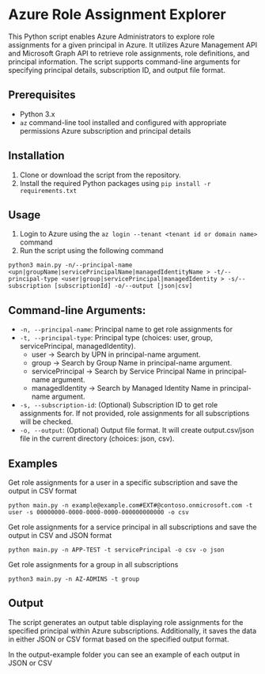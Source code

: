 # Azure Role Assignment Explorer

This Python script enables Azure Administrators to explore role assignments for a given principal in Azure. It utilizes Azure Management API and Microsoft Graph API to retrieve role assignments, role definitions, and principal information. The script supports command-line arguments for specifying principal details, subscription ID, and output file format.

## Prerequisites
- Python 3.x
- `az` command-line tool installed and configured with appropriate permissions Azure subscription and principal details

## Installation
1. Clone or download the script from the repository.
2. Install the required Python packages using `pip install -r requirements.txt`

## Usage
1. Login to Azure using the `az login --tenant <tenant id or domain name>` command
2. Run the script using the following command
```
python3 main.py -n/--principal-name <upn|groupName|servicePrincipalName|managedIdentityName > -t/--principal-type <user|group|servicePrincipal|managedIdentity > -s/--subscription [subscriptionId] -o/--output [json|csv]
```

## Command-line Arguments:
- `-n, --principal-name`: Principal name to get role assignments for
- `-t, --principal-type`: Principal type (choices: user, group, servicePrincipal, managedIdentity).
  - user -> Search by UPN in principal-name argument.
  - group -> Search by Group Name in principal-name argument.
  - servicePrincipal -> Search by Service Principal Name in principal-name argument.
  - managedIdentity -> Search by Managed Identity Name in principal-name argument.
- `-s, --subscription-id`: (Optional) Subscription ID to get role assignments for. If not provided, role assignments for all subscriptions will be checked.
- `-o, --output`: (Optional) Output file format. It will create output.csv/json file in the current directory (choices: json, csv).

## Examples
Get role assignments for a user in a specific subscription and save the output in CSV format
```
python main.py -n example@example.com#EXT#@contoso.onmicrosoft.com -t user -s 00000000-0000-0000-0000-000000000000 -o csv
```
Get role assignments for a service principal in all subscriptions and save the output in CSV and JSON format
```
python main.py -n APP-TEST -t servicePrincipal -o csv -o json
```
Get role assignments for a group in all subscriptions
```
python3 main.py -n AZ-ADMINS -t group
```

## Output
The script generates an output table displaying role assignments for the specified principal within Azure subscriptions. Additionally, it saves the data in either JSON or CSV format based on the specified output format.

In the output-example folder you can see an example of each output in JSON or CSV
